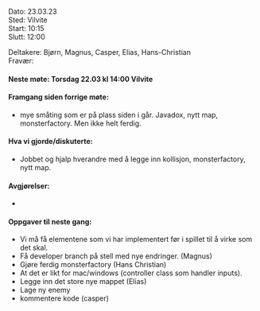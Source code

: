 Dato: 23.03.23  
Sted: Vilvite   
Start: 10:15   
Slutt: 12:00  

Deltakere: Bjørn, Magnus, Casper, Elias, Hans-Christian  
Fravær:  

#### Neste møte: Torsdag 22.03 kl 14:00 Vilvite

#### Framgang siden forrige møte:
- mye småting som er på plass siden i går. Javadox, nytt map, monsterfactory. Men ikke helt ferdig.


#### Hva vi gjorde/diskuterte:
- Jobbet og hjalp hverandre med å legge inn kollisjon, monsterfactory, nytt map.


#### Avgjørelser: 
- 

#### Oppgaver til neste gang:
- Vi må få elementene som vi har implementert før i spillet til å virke som det skal.
- Få developer branch på stell med nye endringer. (Magnus) 
- Gjøre ferdig monsterfactory (Hans Christian)
- At det er likt for mac/windows (controller class som handler inputs).
- Legge inn det store nye mappet (Elias)
- Lage ny enemy 
- kommentere kode (casper)
